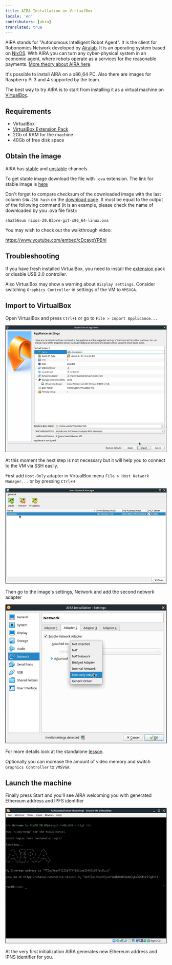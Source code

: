 ```yaml
---
title: AIRA Installation on VirtualBox 
locale: 'en' 
contributors: [akru]
translated: true
---
```


AIRA stands for "Autonomous Intelligent Robot Agent". It is the client for Robonomics Network developed by [Airalab](https://aira.life). It is an operating system based on [NixOS](https://nixos.org/). With AIRA you can  turn any cyber-physical system in an economic agent, where robots operate as a services for the reasonable payments. [More theory about AIRA here](/docs/aira-overview).

It's possible to install AIRA on a x86_64 PC. Also there are images for Raspberry Pi 3 and 4 supported by the team.

The best way to try AIRA is to start from installing it as a virtual machine on [VirtualBox](https://www.virtualbox.org/).

## Requirements

* VirtualBox
* [VirtualBox Extension Pack](https://www.virtualbox.org/wiki/Downloads#VirtualBox6.1.2OracleVMVirtualBoxExtensionPack)
* 2Gb of RAM for the machine
* 40Gb of free disk space

## Obtain the image

AIRA has [stable](https://aira.life/channels/aira-stable/) and [unstable](https://aira.life/channels/aira-unstable/) channels.

To get stable image download the file with `.ova` extension.
	The link for stable image is [here](https://releases.aira.life/channels/aira/stable/862-aira-stable/nixos-20.03pre-git-x86_64-linux.ova)

Don't forget to compare checksum of the downloaded image with the last column `SHA-256 hash` on the [download page](https://aira.life/channels/aira-stable/). It must be equal to the output of the following command (it is an example, please check the name of downloaded by you .ova file first):

```
sha256sum nixos-20.03pre-git-x86_64-linux.ova
```

You may wish to check out the walkthrough video:

https://www.youtube.com/embed/cDcaypYPBhI

## Troubleshooting

If you have fresh installed VirtualBox, you need to install the [extension](https://www.virtualbox.org/wiki/Downloads) pack or disable USB 2.0 controller.

Also VirtualBox may show a warning about `Display settings`. Consider switching `Graphics Controller` in settings of the VM to `VMSVGA`.

## Import to VirtualBox

Open VirtualBox and press `Ctrl+I` or go to `File > Import Applicance...`

![AIRA import VB image](./images/aira-installation/aira_import_vb_image.jpg "AIRA import VB image")

At this moment the next step is not necessary but it will help you to connect to the VM via SSH easily.

First add `Host-Only` adapter in VirtualBox menu `File > Host Network Manager...` or by pressing `Ctrl+H`

![Host Only](./images/aira-installation/host_only_adapter.jpg "Host Only")

Then go to the image's settings, Network and add the second network adapter

![Second adapter](./images/aira-installation/add_second_adapter.jpg "Second adapter")

For more details look at the standalone [lesson](/docs/aira-connecting-via-ssh/).

Optionally you can increase the amount of video memory and switch `Graphics Controller` to `VMSVGA`.

## Launch the machine

Finally press Start and you'll see AIRA welcoming you with generated Ethereum address and IPFS identifier

![AIRA image ready, Welcome screen](./images/aira-installation/aira_image_ready.jpg "AIRA image ready, Welcome screen")

At the very first initialization AIRA generates new Ethereum address and IPNS identifier for you.

